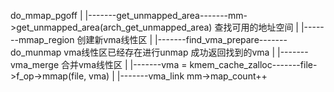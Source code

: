do_mmap_pgoff
     |
     |-------get_unmapped_area-------mm->get_unmapped_area(arch_get_unmapped_area) 查找可用的地址空间
     |
     |-------mmap_region 创建新vma线性区
                 |
                 |-------find_vma_prepare-------do_munmap vma线性区已经存在进行unmap 成功返回找到的vma
                 | 
                 |-------vma_merge 合并vma线性区
                 |
                 |-------vma = kmem_cache_zalloc-------file->f_op->mmap(file, vma)
                 |
                 |-------vma_link mm->map_count++
